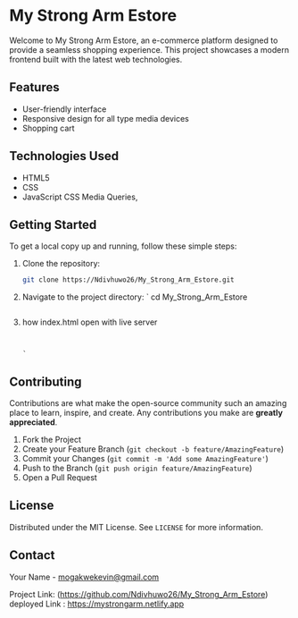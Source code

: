 # My Strong Arm Estore

Welcome to My Strong Arm Estore, an e-commerce platform designed to provide a seamless shopping experience. This project showcases a modern frontend built with the latest web technologies.

## Features

- User-friendly interface
- Responsive design for all type media devices
- Shopping cart 

## Technologies Used
- HTML5
- CSS
- JavaScript 
 CSS Media Queries,

## Getting Started

To get a local copy up and running, follow these simple steps:

1. Clone the repository:
   ```sh
   git clone https://Ndivhuwo26/My_Strong_Arm_Estore.git
   ```
2. Navigate to the project directory:
   `
   cd My_Strong_Arm_Estore
   ```
3. how
  index.html
open with live server
   ```


   `
## Contributing

Contributions are what make the open-source community such an amazing place to learn, inspire, and create. Any contributions you make are **greatly appreciated**.

1. Fork the Project
2. Create your Feature Branch (`git checkout -b feature/AmazingFeature`)
3. Commit your Changes (`git commit -m 'Add some AmazingFeature'`)
4. Push to the Branch (`git push origin feature/AmazingFeature`)
5. Open a Pull Request

## License

Distributed under the MIT License. See `LICENSE` for more information.

## Contact

Your Name - mogakwekevin@gmail.com

Project Link: (https://github.com/Ndivhuwo26/My_Strong_Arm_Estore)
deployed Link  : https://mystrongarm.netlify.app
